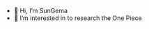 - 👋 Hi, I’m SunGema
- 👀 I’m interested in to research the One Piece


<!---
SunGema/SunGema is a ✨ special ✨ repository because its `README.md` (this file) appears on your GitHub profile.
You can click the Preview link to take a look at your changes.
--->

